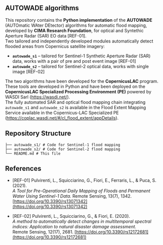 ## AUTOWADE algorithms

This repository contains the **Python implementation** of the **AUTOWADE** (AUTOmatic WAter DEtector) algorithms for automatic flood mapping, developed by **CIMA Research Foundation**, for optical and Syntethic Aperture Radar (SAR) EO data [REF-01].  
Two tailored and independently developed modules automatically detect flooded areas from Copernicus satellite imagery:

- **`autowade_s1`** – tailored for Sentinel-1 Synthetic Aperture Radar (SAR) data, works with a pair of pre and post event image [REF-01]  
- **`autowade_s2`** – tailored for Sentinel-2 optical data, works with single image [REF-02]

The two algorithms have been developed for the **CopernicusLAC** program.
These tools are developed in Python and have been deployed on the **CopernicusLAC Specialized Processing Environment (PE)** powered by WASDI Sarl (https://wasdi.net/).    
The fully automated SAR and optical flood mapping chain integrating `autowade_s1` and `autowade_s2` is available in the Flood Extent Mapping Service available in the Copernicus-LAC Specialized PE (https://coplac.wasdi.net/#/cl_flood_extent/appDetails).


## Repository Structure

```AUTOWADE/
├── autowade_s1/ # Code for Sentinel-1 flood mapping
├── autowade_s2/ # Code for Sentinel-2 flood mapping
└── README.md # This file
```

## References

- [REF-01] Pulvirenti, L., Squicciarino, G., Fiori, E., Ferraris, L., & Puca, S. (2021).  
  *A Tool for Pre-Operational Daily Mapping of Floods and Permanent Water Using Sentinel-1 Data.* Remote Sensing, 13(7), 1342. [https://doi.org/10.3390/rs13071342](https://doi.org/10.3390/rs13071342)

- [REF-02] Pulvirenti, L., Squicciarino, G., & Fiori, E. (2020).  
  *A method to automatically detect changes in multitemporal spectral indices: Application to natural disaster damage assessment.*  
  Remote Sensing, 12(17), 2681. [https://doi.org/10.3390/rs12172681](https://doi.org/10.3390/rs12172681)

